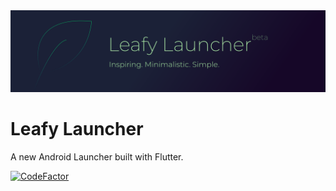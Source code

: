 <img src="./imgs/banner.svg">

# Leafy Launcher

A new Android Launcher built with Flutter.

[![CodeFactor](https://www.codefactor.io/repository/github/nivisi/leafylauncher/badge?s=12760533a8fde6261b394c1023a0e4e8e3ca6a7a)](https://www.codefactor.io/repository/github/nivisi/leafylauncher)
